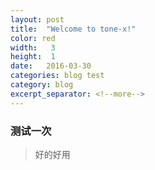 ```yaml
---
layout: post
title:  "Welcome to tone-x!"
color: red
width:   3 
height:  1
date:   2016-03-30
categories: blog test
category: blog 
excerpt_separator: <!--more-->
---
```

### 测试一次

> 好的好用
